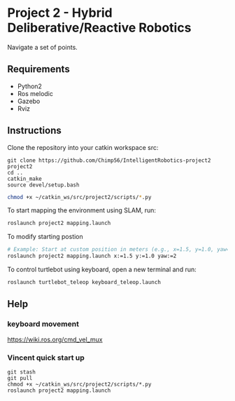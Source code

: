# Project 2 - Hybrid Deliberative/Reactive Robotics

Navigate a set of points.

## Requirements
- Python2
- Ros melodic
- Gazebo
- Rviz

## Instructions

Clone the repository into your catkin workspace src:

```bashcd ~/catkin_ws/src
git clone https://github.com/Chimp56/IntelligentRobotics-project2 project2
cd ..
catkin_make
source devel/setup.bash
```

```bash
chmod +x ~/catkin_ws/src/project2/scripts/*.py
```

To start mapping the environment using SLAM, run:

```bash
roslaunch project2 mapping.launch
```

To modify starting postion
```bash
# Example: Start at custom position in meters (e.g., x=1.5, y=1.0, yaw=2)
roslaunch project2 mapping.launch x:=1.5 y:=1.0 yaw:=2
```



To control turtlebot using keyboard, open a new terminal and run:
```bash
roslaunch turtlebot_teleop keyboard_teleop.launch
```

## Help



### keyboard movement

https://wiki.ros.org/cmd_vel_mux

### Vincent quick start up

```
git stash
git pull
chmod +x ~/catkin_ws/src/project2/scripts/*.py
roslaunch project2 mapping.launch


```
